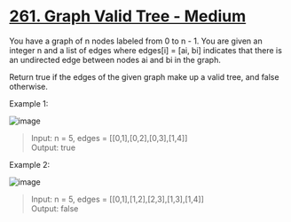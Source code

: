 # [261. Graph Valid Tree - Medium](https://leetcode.com/problems/graph-valid-tree/description/)

You have a graph of n nodes labeled from 0 to n - 1. You are given an integer n and a list of edges where edges[i] = [ai, bi] indicates that there is an undirected edge between nodes ai and bi in the graph.

Return true if the edges of the given graph make up a valid tree, and false otherwise.


Example 1:

![image](https://assets.leetcode.com/uploads/2021/03/12/tree1-graph.jpg)

> Input: n = 5, edges = [[0,1],[0,2],[0,3],[1,4]]  
> Output: true  

Example 2:

![image](https://assets.leetcode.com/uploads/2021/03/12/tree2-graph.jpg)

> Input: n = 5, edges = [[0,1],[1,2],[2,3],[1,3],[1,4]]  
> Output: false